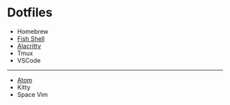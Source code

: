 # Dotfiles

- Homebrew
- [Fish Shell](fish-shell/fish-shell)
- [Alacritty](alacritty/alacritty)
- Tmux
- VSCode

---
- [Atom](atom/atom)
- Kitty
- Space Vim
